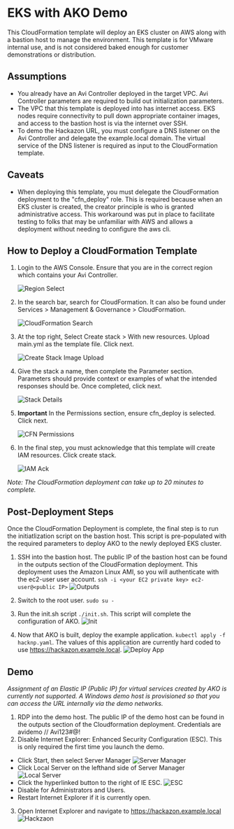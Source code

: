 # EKS with AKO Demo
This CloudFormation template will deploy an EKS cluster on AWS along with a bastion host to manage the environment. This template is for VMware internal use, and is not considered baked enough for customer demonstrations or distribution.

## Assumptions
 - You already have an Avi Controller deployed in the target VPC. Avi Controller parameters are required to build out initialization parameters.
 - The VPC that this template is deployed into has internet access. EKS nodes require connectivity to pull down appropriate container images, and access to the bastion host is via the internet over SSH.
 - To demo the Hackazon URL, you must configure a DNS listener on the Avi Controller and delegate the example.local domain. The virtual service of the DNS listener is required as input to the CloudFormation template.

## Caveats
 - When deploying this template, you must delegate the CloudFormation deployment to the "cfn_deploy" role. This is required because when an EKS cluster is created, the creator principle is who is granted administrative access. This workaround was put in place to facilitate testing to folks that may be unfamiliar with AWS and allows a deployment without needing to configure the aws cli.


## How to Deploy a CloudFormation Template
1. Login to the AWS Console. Ensure that you are in the correct region which contains your Avi Controller.

    ![Region Select](/images/select_region.png)
2. In the search bar, search for CloudFormation. It can also be found under Services > Management & Governance > CloudFormation.

    ![CloudFormation Search](/images/cloudformation_search.png)
3. At the top right, Select Create stack > With new resources. Upload main.yml as the template file. Click next.

    ![Create Stack Image Upload](/images/create_stack_template_upload.png)
4. Give the stack a name, then complete the Parameter section. Parameters should provide context or examples of what the intended responses should be. Once completed, click next.

    ![Stack Details](/images/stack_details.png)
5. **Important** In the Permissions section, ensure cfn_deploy is selected. Click next.

    ![CFN Permissions](/images/cfn_permissions.png)
6. In the final step, you must acknowledge that this template will create IAM resources. Click create stack.

    ![IAM Ack](/images/iam_acknowledge.png)

*Note: The CloudFormation deployment can take up to 20 minutes to complete.*

## Post-Deployment Steps
Once the CloudFormation Deployment is complete, the final step is to run the initiatlization script on the bastion host. This script is pre-populated with the required parameters to deploy AKO to the newly deployed EKS cluster.

1. SSH into the bastion host. The public IP of the bastion host can be found in the outputs section of the CloudFormation deployment. This deployment uses the Amazon Linux AMI, so you will authenticate with the ec2-user user account. 
`ssh -i <your EC2 private key> ec2-user@<public IP>`
    ![Outputs](/images/outputs.png)
2. Switch to the root user. 
   `sudo su -`
3. Run the init.sh script `./init.sh`. This script will complete the configuration of AKO.
    ![Init](/images/init_script.png)

4. Now that AKO is built, deploy the example application. `kubectl apply -f hacknp.yaml`. The values of this application are currently hard coded to use https://hackazon.example.local. 
    ![Deploy App](/images/deploy_app.png)

## Demo
*Assignment of an Elastic IP (Public IP) for virtual services created by AKO is currently not supported. A Windows demo host is provisioned so that you can access the URL internally via the demo networks.*

1. RDP into the demo host. The public IP of the demo host can be found in the outputs section of the Cloudformation deployment. Credentials are avidemo // Avi123#@!
2. Disable Internet Explorer: Enhanced Security Configuration (ESC). This is only required the first time you launch the demo.
  - Click Start, then select Server Manager
    ![Server Manager](/images/server_manager.png)
  - Click Local Server on the lefthand side of Server Manager
    ![Local Server](/images/local_server.png)
  - Click the hyperlinked button to the right of IE ESC.
    ![ESC](/images/esc.png)
  - Disable for Administrators and Users.
  - Restart Internet Explorer if it is currently open.
3. Open Internet Explorer and navigate to https://hackazon.example.local
    ![Hackzaon](/images/hackazon.png)
